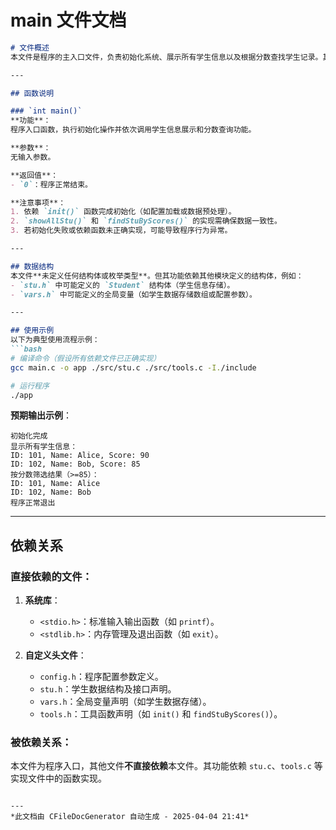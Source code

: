 # main 文件文档

```markdown
# 文件概述  
本文件是程序的主入口文件，负责初始化系统、展示所有学生信息以及根据分数查找学生记录。其核心功能通过调用三个外部函数实现：`init()`（系统初始化）、`showAllStu()`（显示学生列表）、`findStuByScores()`（按分数筛选学生）。该文件依赖多个模块提供的接口完成具体操作。

---

## 函数说明  

### `int main()`  
**功能**：  
程序入口函数，执行初始化操作并依次调用学生信息展示和分数查询功能。  

**参数**：  
无输入参数。  

**返回值**：  
- `0`：程序正常结束。  

**注意事项**：  
1. 依赖 `init()` 函数完成初始化（如配置加载或数据预处理）。  
2. `showAllStu()` 和 `findStuByScores()` 的实现需确保数据一致性。  
3. 若初始化失败或依赖函数未正确实现，可能导致程序行为异常。  

---

## 数据结构  
本文件**未定义任何结构体或枚举类型**。但其功能依赖其他模块定义的结构体，例如：  
- `stu.h` 中可能定义的 `Student` 结构体（学生信息存储）。  
- `vars.h` 中可能定义的全局变量（如学生数据存储数组或配置参数）。  

---

## 使用示例  
以下为典型使用流程示例：  
```bash
# 编译命令（假设所有依赖文件已正确实现）
gcc main.c -o app ./src/stu.c ./src/tools.c -I./include

# 运行程序
./app
```

**预期输出示例**：  
```
初始化完成  
显示所有学生信息：  
ID: 101, Name: Alice, Score: 90  
ID: 102, Name: Bob, Score: 85  
按分数筛选结果（>=85）：  
ID: 101, Name: Alice  
ID: 102, Name: Bob  
程序正常退出  
```

---

## 依赖关系  
### 直接依赖的文件：  
1. **系统库**：  
   - `<stdio.h>`：标准输入输出函数（如 `printf`）。  
   - `<stdlib.h>`：内存管理及退出函数（如 `exit`）。  

2. **自定义头文件**：  
   - `config.h`：程序配置参数定义。  
   - `stu.h`：学生数据结构及接口声明。  
   - `vars.h`：全局变量声明（如学生数据存储）。  
   - `tools.h`：工具函数声明（如 `init()` 和 `findStuByScores()`）。  

### 被依赖关系：  
本文件为程序入口，其他文件**不直接依赖**本文件。其功能依赖 `stu.c`、`tools.c` 等实现文件中的函数实现。  
```

---
*此文档由 CFileDocGenerator 自动生成 - 2025-04-04 21:41*